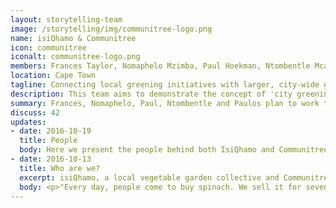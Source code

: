 ```yaml
---
layout: storytelling-team
image: /storytelling/img/communitree-logo.png
name: isiQhamo & Communitree
icon: communitree
iconalt: communitree-logo.png
members: Frances Taylor, Nomaphelo Mzimba, Paul Hoekman, Ntombentle Mcasa and Paulos Ngowana
location: Cape Town
tagline: Connecting local greening initiatives with larger, city-wide greening strategies
description: This team aims to demonstrate the concept of 'city greening', through their work in Delft, Cape Town.
summary: Frances, Nomaphelo, Paul, Ntombentle and Paulos plan to work together with local government, other organisations and the public to integrate the their vision for the community of Delft with a citywide strategy of urban greening and gardening.
discuss: 42
updates:
- date: 2016-10-19
  title: People
  body: Here we present the people behind both IsiQhamo and Communitree. Listen to each of them describing their inspiration for working together to garden and green in Cape Town. Please note that some videos are in isiXhosa, and others in English. We hope to subtitle each video in the near future.<br><br><iframe class="communitree-iframe" src="http://communitree.in/delft/people/iframe"></iframe>
- date: 2016-10-13
  title: Who are we?
  excerpt: isiQhamo, a local vegetable garden collective and Communitree, an organisation focused on greening Cape Town, are working together for the &#35;CBStoryChallenge to create improve public space and environmental conservation for areas such as Delft, a township on the outskirts of the city.
  body: <p>"Every day, people come to buy spinach. We sell it for seven or eight rant, where at the shops, it is ten rand," explains Nomaphelo Mzimba, leader and Inspector of Gardens at isiQhamo, a vegetable garden collective in Delft. "It is fresh; we cut it <i>right there</i>. Now we want potatoes and everything from the ground."</p><p>"Mielies as well," adds Nontle Mcasa, also of isiQhamo. "And it avoids going on transport, to order and to go and collect the order."</p><p>isiQhamo has been working for more than a year trying to get permission to use a piece of public land to expand their production. In the meantime they have been setting up sidewalk gardens next to a road where people often dump their garbage. "We saw the ground was dirty. We cleared it and we can now work it. The ground produces so we can eat," says Paulos Ngowana, another member of the team.</p><div class="col-xs-4 sdcu1-left"><img class="ctupdate-image" src="/storytelling/img/communitree-1.1.jpg"><i>Frances Taylor</i></div><div class="col-xs-4 sdcu1-left"><img class="ctupdate-image" src="/storytelling/img/communitree-1.2.jpg"><i>Nomaphelo Mzimba</i></div><p>isiQhamo, whose focus is urban farming, is working with Communitree, an organisation focused on greening Cape Town. Frances Taylor of Communitree explains&#58; "There are so many people in Cape Town who love gardening and enjoy being in spaces with trees and plants. Some parts of Cape Town, usually the wealthy ones, are far more green and lush than others."</p><p>Communitree aspires to help people - especially people who have the kind of inspiration that isiQhamo  has - to make their area greener and more beautiful. Communitree is also concerned with what type of greening is happening. We want our greening projects to contribute to the integrity of Cape Town’s environment - be it cleaner water, cleaner air, green corridors between conservation areas, and so forth.</p><p>isiQhamo wants to farm next to an area zoned for conservation. We want to work together so that their farming activities help form a barrier preventing people from dumping on the conservation area. The dumping dirties the soil and pollutes the water that children play in. We would also like the conservation area to be more of a public space that the people of Delft can enjoy in the same way that people in Newlands enjoy Table Mountain.</p><p>The core of our story is about taking action to improve food security and to prevent environmental degradation. Communitree meets isiQhamo&#58; urban greening meets urban farming.</p><p>"These two have a strong overlap, but very much require collaboration, planning and a unified vision to work in the long term. During this competition we are working on building our joint vision and building our team. This is just the first step of a bigger project." says Paul Hoekman, of Communitree. Both organisations want to grow. Communitree wants to expand to other cities as well.</p><div class="col-xs-4 sdcu1-left"><img class="ctupdate-image" src="/storytelling/img/communitree-1.3.jpg"><i>Ntombentle Mcasa</i></div><div class="col-xs-4 sdcu1-left"><img class="ctupdate-image" src="/storytelling/img/communitree-1.4.jpg"><i>Paul Hoekman</i></div><div class="col-xs-4 sdcu1-left"><img class="ctupdate-image" src="/storytelling/img/communitree-1.5.jpg"><i>Paulos Ngowana</i></div><p>"We expect our story to have back stories and side stories of working together across cultural and language barriers, and the difficulties of inequality in a working group."</p><p>Both of our projects furthermore depend on community involvement. "We would like to let people know they can get up in the morning and work and come home with something to put on the table for the children", says Mcasa.</p><p>Communitree also aims at mobilising the larger Delft community to support the greening project. Through this collaboration, we aim to engage the local population in our projects and strengthen community ties.</p><p>Our first day at the Codebridge workshop was great because be learned about all the tools we could use to get our story out there. We agreed to make all material in both English and isiXhosa so that people can express themselves in the way they are most comfortable, and with dignity. We ended feeling comfortable working together and are really excited about the project. We believe we can inspire action and create a network of support through this competition. We are very excited to take our project forward.</p>
---
```

